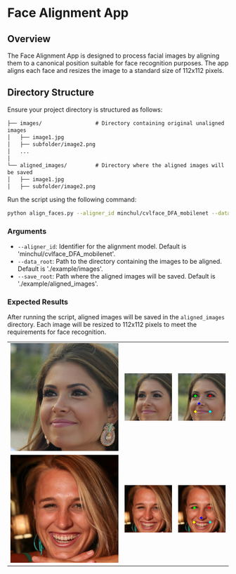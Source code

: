 # Face Alignment App

## Overview
The Face Alignment App is designed to process facial images by aligning them to a canonical position suitable for face recognition purposes. The app aligns each face and resizes the image to a standard size of 112x112 pixels.

## Directory Structure
Ensure your project directory is structured as follows:

```
├── images/                 # Directory containing original unaligned images
│   ├── image1.jpg
│   ├── subfolder/image2.png
│   ...
│
└── aligned_images/         # Directory where the aligned images will be saved
│   ├── image1.jpg
│   ├── subfolder/image2.png
```

Run the script using the following command:
```bash
python align_faces.py --aligner_id minchul/cvlface_DFA_mobilenet --data_root ./example/images --save_root ./example/aligned_images
```

### Arguments
- `--aligner_id`: Identifier for the alignment model. Default is 'minchul/cvlface_DFA_mobilenet'.
- `--data_root`: Path to the directory containing the images to be aligned. Default is './example/images'.
- `--save_root`: Path where the aligned images will be saved. Default is './example/aligned_images'.

### Expected Results
After running the script, aligned images will be saved in the `aligned_images` directory. Each image will be resized to 112x112 pixels to meet the requirements for face recognition.


<table align="center">
<tr>
<td><img src="example/images/3.png" alt="Image 1"></td>
<td><img src="example/aligned_images/3.png" alt="Image 1"></td>
<td><img src="example/aligned_images/3_ldmks.png" alt="Image 2"></td>
</tr>
<tr>
<td><img src="example/images/2.png" alt="Image 1"></td>
<td><img src="example/aligned_images/2.png" alt="Image 1"></td>
<td><img src="example/aligned_images/2_ldmks.png" alt="Image 2"></td>
</tr>
</table>